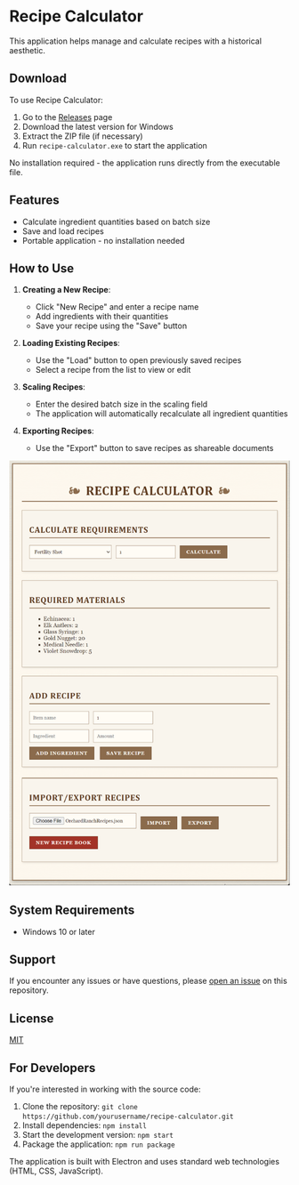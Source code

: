 # Recipe Calculator

This application helps manage and calculate recipes with a historical aesthetic.

## Download

To use Recipe Calculator:

1. Go to the [Releases](https://github.com/yourusername/recipe-calculator/releases) page
2. Download the latest version for Windows
3. Extract the ZIP file (if necessary)
4. Run `recipe-calculator.exe` to start the application

No installation required - the application runs directly from the executable file.

## Features

- Calculate ingredient quantities based on batch size
- Save and load recipes
- Portable application - no installation needed

## How to Use

1. **Creating a New Recipe**:
   - Click "New Recipe" and enter a recipe name
   - Add ingredients with their quantities
   - Save your recipe using the "Save" button

2. **Loading Existing Recipes**:
   - Use the "Load" button to open previously saved recipes
   - Select a recipe from the list to view or edit

3. **Scaling Recipes**:
   - Enter the desired batch size in the scaling field
   - The application will automatically recalculate all ingredient quantities

4. **Exporting Recipes**:
   - Use the "Export" button to save recipes as shareable documents

![Recipe Calculator Screenshot](docs/recipe-calculator_LLaqFwcpHM.png)

## System Requirements

- Windows 10 or later

## Support

If you encounter any issues or have questions, please [open an issue](https://github.com/yourusername/recipe-calculator/issues) on this repository.

## License

[MIT](LICENSE)

## For Developers

If you're interested in working with the source code:

1. Clone the repository: `git clone https://github.com/yourusername/recipe-calculator.git`
2. Install dependencies: `npm install`
3. Start the development version: `npm start`
4. Package the application: `npm run package`

The application is built with Electron and uses standard web technologies (HTML, CSS, JavaScript).


